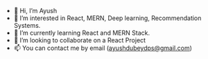 - 👋 Hi, I’m Ayush
- 👀 I’m interested in React, MERN, Deep learning, Recommendation Systems.
- 🌱 I’m currently learning React and MERN Stack.
- 💞️ I’m looking to collaborate on a React Project
- 📫 You can contact me by email (ayushdubeydps@gmail.com)

<!---
ayush169/ayush169 is a ✨ special ✨ repository because its `README.md` (this file) appears on your GitHub profile.
You can click the Preview link to take a look at your changes.
--->
